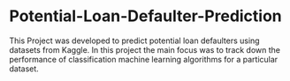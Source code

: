 # Potential-Loan-Defaulter-Prediction
This Project was developed to predict potential loan defaulters using datasets from Kaggle.
In this project the main focus was to track down the performance of classification machine learning algorithms for a particular dataset.
